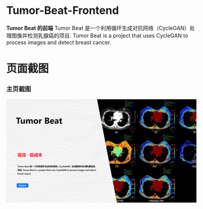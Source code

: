 # Tumor-Beat-Frontend
**Tumor Beat 的前端**
Tumor Beat 是一个利用循环生成对抗网络（CycleGAN）处理图像并检测乳腺癌的项目. Tumor Beat is a project that uses CycleGAN to process images and detect breast cancer.

# 页面截图
### 主页截图
![home](./screenshots/home.png)
